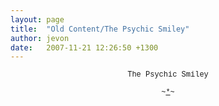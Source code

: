 ```yaml
---
layout: page
title:  "Old Content/The Psychic Smiley"
author: jevon
date:   2007-11-21 12:26:50 +1300
---
```


<div align="center">
<span style="font-family: Courier New; font-size: 9pt;">
The Psychic Smiley<br><br>
~<u>*</u>~
</span>
</div>